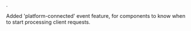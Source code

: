 .

Added 'platform-connected' event feature, for components to know when to start processing client requests.
